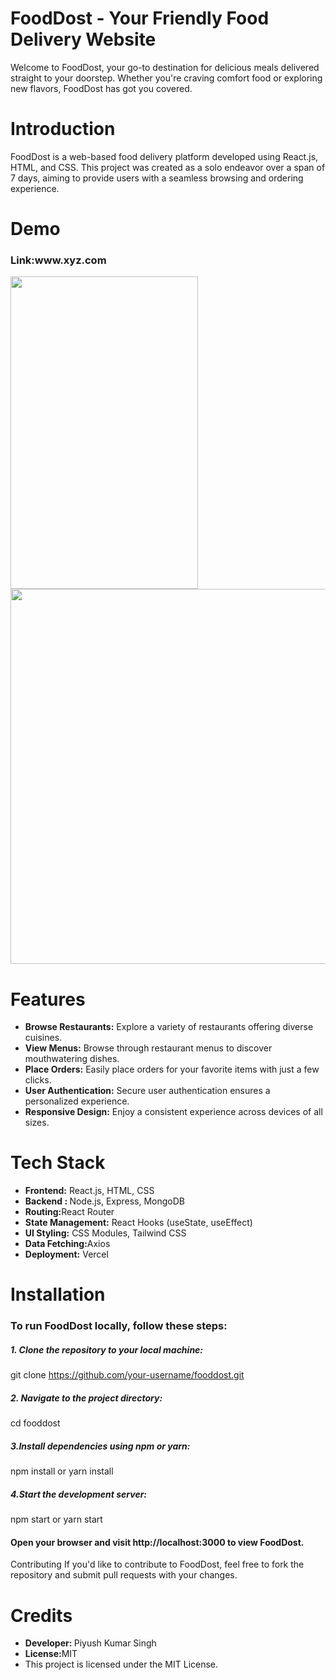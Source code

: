 
<h1>FoodDost - Your Friendly Food Delivery Website</h1>
<p>Welcome to FoodDost, your go-to destination for delicious meals delivered straight to your doorstep. Whether you're craving comfort food or exploring new flavors, FoodDost has got you covered.</p>

<h1>Introduction</h1>
<p>FoodDost is a web-based food delivery platform developed using React.js, HTML, and CSS. This project was created as a solo endeavor over a span of 7 days, aiming to provide users with a seamless browsing and ordering experience.</p>
<h1>Demo</h1>
<h3>Link:<a>www.xyz.com</a></h3>
<div>
  <img src="https://github.com/piyush2205/FoodDost/assets/106039415/4136d6b9-d47e-4d1f-ae5a-fc56c681c6c6)" width="300" height="500" />
<img src="https://github.com/piyush2205/FoodDost/assets/106039415/3aa5d60b-e599-4bc0-8571-fb8c06726200) width="400" height="600" " />

</div>


<h1>Features</h1>
<ul>
<li><b>Browse Restaurants:</b> Explore a variety of restaurants offering diverse cuisines.</li>
  
<li> <b>View Menus:</b> Browse through restaurant menus to discover mouthwatering dishes.</li>

<li> <b>Place Orders:</b> Easily place orders for your favorite items with just a few clicks.</li>

<li> <b>User Authentication:</b> Secure user authentication ensures a personalized experience.</li>

<li> <b>Responsive Design:</b> Enjoy a consistent experience across devices of all sizes.</li>


</ul>

<h1>
Tech Stack</h1>
<ul>
<li><b>Frontend:</b> React.js, HTML, CSS</li>
<li><b>Backend : </b> Node.js, Express, MongoDB </li>
<li> <b>Routing:</b>React Router</li>

<li> <b>State Management:</b> React Hooks (useState, useEffect)</li>

<li> <b>UI Styling:</b> CSS Modules, Tailwind CSS </li>

<li> <b>Data Fetching:</b>Axios </li>

<li> <b>Deployment:</b> Vercel</li>
</ul>

<h1>Installation</h1>
<h3>To run FoodDost locally, follow these steps:</h3>

<h5>1. Clone the repository to your local machine:</h5>

git clone https://github.com/your-username/fooddost.git

<h5>2. Navigate to the project directory:</h5>

cd fooddost

<h5>3.Install dependencies using npm or yarn:</h5>
npm install
or
yarn install

<h5>4.Start the development server:</h5>

npm start
or
yarn start

<h4>Open your browser and visit http://localhost:3000 to view FoodDost.</h4>

Contributing
If you'd like to contribute to FoodDost, feel free to fork the repository and submit pull requests with your changes.

<h1>Credits</h1>
<ul>
<li><b>Developer: </b> Piyush Kumar Singh</li>
  
<li> <b>License:</b>MIT</li>

<li>This project is licensed under the MIT License.</li>
</ul>



